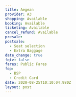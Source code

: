 ```yaml
---
title: Aegean
provider: A3
shopping: Available
booking: Available
ticketing: Available
cancel_refund: Available
presale:
postsale:
  - Seat selection
  - Extra Baggage
date_change: true
fqtv: false
fares: Public Fares
fop:
  - BSP
  - Credit Card
date: 2020-08-25T10:10:04.980Z
layout: post
---
```

